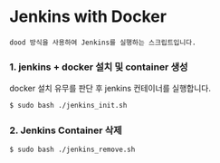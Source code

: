 # Jenkins with Docker

```
dood 방식을 사용하여 Jenkins를 실행하는 스크립트입니다.
```

### 1. jenkins + docker 설치 및 container 생성

docker 설치 유무를 판단 후 jenkins 컨테이너를 실행합니다.

```bash
$ sudo bash ./jenkins_init.sh
```

### 2. Jenkins Container 삭제

```bash
$ sudo bash ./jenkins_remove.sh
```